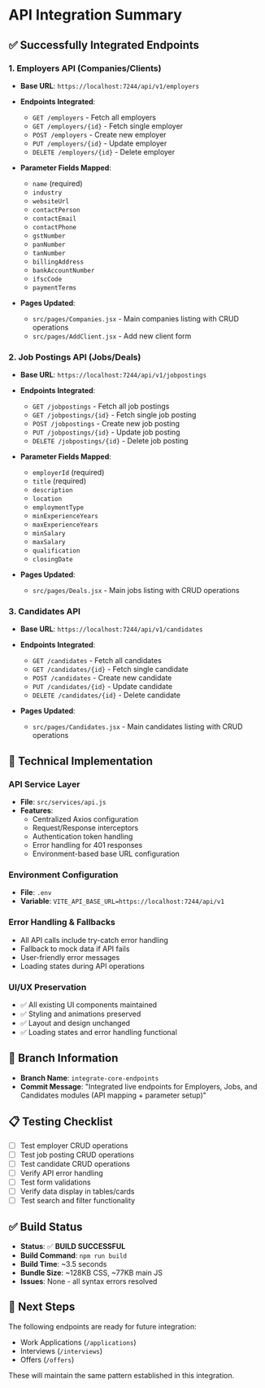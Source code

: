 # API Integration Summary

## ✅ Successfully Integrated Endpoints

### 1. Employers API (Companies/Clients)
- **Base URL**: `https://localhost:7244/api/v1/employers`
- **Endpoints Integrated**:
  - `GET /employers` - Fetch all employers
  - `GET /employers/{id}` - Fetch single employer
  - `POST /employers` - Create new employer
  - `PUT /employers/{id}` - Update employer
  - `DELETE /employers/{id}` - Delete employer

- **Parameter Fields Mapped**:
  - `name` (required)
  - `industry`
  - `websiteUrl`
  - `contactPerson`
  - `contactEmail`
  - `contactPhone`
  - `gstNumber`
  - `panNumber`
  - `tanNumber`
  - `billingAddress`
  - `bankAccountNumber`
  - `ifscCode`
  - `paymentTerms`

- **Pages Updated**:
  - `src/pages/Companies.jsx` - Main companies listing with CRUD operations
  - `src/pages/AddClient.jsx` - Add new client form

### 2. Job Postings API (Jobs/Deals)
- **Base URL**: `https://localhost:7244/api/v1/jobpostings`
- **Endpoints Integrated**:
  - `GET /jobpostings` - Fetch all job postings
  - `GET /jobpostings/{id}` - Fetch single job posting
  - `POST /jobpostings` - Create new job posting
  - `PUT /jobpostings/{id}` - Update job posting
  - `DELETE /jobpostings/{id}` - Delete job posting

- **Parameter Fields Mapped**:
  - `employerId` (required)
  - `title` (required)
  - `description`
  - `location`
  - `employmentType`
  - `minExperienceYears`
  - `maxExperienceYears`
  - `minSalary`
  - `maxSalary`
  - `qualification`
  - `closingDate`

- **Pages Updated**:
  - `src/pages/Deals.jsx` - Main jobs listing with CRUD operations

### 3. Candidates API
- **Base URL**: `https://localhost:7244/api/v1/candidates`
- **Endpoints Integrated**:
  - `GET /candidates` - Fetch all candidates
  - `GET /candidates/{id}` - Fetch single candidate
  - `POST /candidates` - Create new candidate
  - `PUT /candidates/{id}` - Update candidate
  - `DELETE /candidates/{id}` - Delete candidate

- **Pages Updated**:
  - `src/pages/Candidates.jsx` - Main candidates listing with CRUD operations

## 🔧 Technical Implementation

### API Service Layer
- **File**: `src/services/api.js`
- **Features**:
  - Centralized Axios configuration
  - Request/Response interceptors
  - Authentication token handling
  - Error handling for 401 responses
  - Environment-based base URL configuration

### Environment Configuration
- **File**: `.env`
- **Variable**: `VITE_API_BASE_URL=https://localhost:7244/api/v1`

### Error Handling & Fallbacks
- All API calls include try-catch error handling
- Fallback to mock data if API fails
- User-friendly error messages
- Loading states during API operations

### UI/UX Preservation
- ✅ All existing UI components maintained
- ✅ Styling and animations preserved
- ✅ Layout and design unchanged
- ✅ Loading states and error handling functional

## 🚀 Branch Information
- **Branch Name**: `integrate-core-endpoints`
- **Commit Message**: "Integrated live endpoints for Employers, Jobs, and Candidates modules (API mapping + parameter setup)"

## 📋 Testing Checklist
- [ ] Test employer CRUD operations
- [ ] Test job posting CRUD operations  
- [ ] Test candidate CRUD operations
- [ ] Verify API error handling
- [ ] Test form validations
- [ ] Verify data display in tables/cards
- [ ] Test search and filter functionality

## ✅ Build Status
- **Status**: ✅ **BUILD SUCCESSFUL**
- **Build Command**: `npm run build`
- **Build Time**: ~3.5 seconds
- **Bundle Size**: ~128KB CSS, ~77KB main JS
- **Issues**: None - all syntax errors resolved

## 🔄 Next Steps
The following endpoints are ready for future integration:
- Work Applications (`/applications`)
- Interviews (`/interviews`) 
- Offers (`/offers`)

These will maintain the same pattern established in this integration.